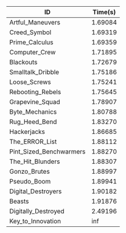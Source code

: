 |ID|Time(s)|
|-|-|
|Artful_Maneuvers|1.69084|
|Creed_Symbol|1.69319|
|Prime_Calculus|1.69359|
|Computer_Crew|1.71895|
|Blackouts|1.72679|
|Smalltalk_Dribble|1.75186|
|Loose_Screws|1.75241|
|Rebooting_Rebels|1.75645|
|Grapevine_Squad|1.78907|
|Byte_Mechanics|1.80788|
|Rug_Heed_Bend|1.83270|
|Hackerjacks|1.86685|
|The_ERROR_List|1.88112|
|Pint_Sized_Benchwarmers|1.88270|
|The_Hit_Blunders|1.88307|
|Gonzo_Brutes|1.88997|
|Pseudo_Boom|1.89941|
|Digital_Destroyers|1.90182|
|Beasts|1.91876|
|Digitally_Destroyed|2.49196|
|Key_to_Innovation|inf|
